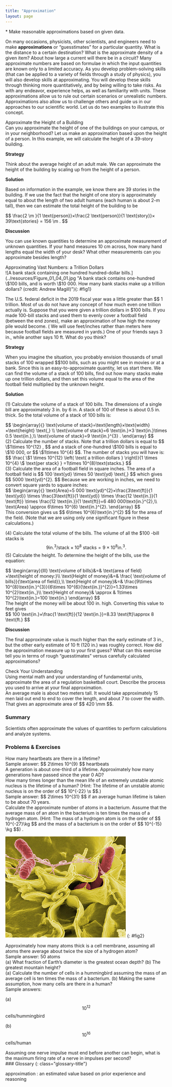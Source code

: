 ```yaml
---
title: "Approximation"
layout: page
---
```


<div class="abstract" markdown="1">
* Make reasonable approximations based on given data.
</div>

On many occasions, physicists, other scientists, and engineers need to make
**approximations** or “guesstimates” for a particular quantity. What is the
distance to a certain destination? What is the approximate density of a given
item? About how large a current will there be in a circuit? Many approximate
numbers are based on formulae in which the input quantities are known only to a
limited accuracy. As you develop problem-solving skills (that can be applied to
a variety of fields through a study of physics), you will also develop skills at
approximating. You will develop these skills through thinking more
quantitatively, and by being willing to take risks. As with any endeavor,
experience helps, as well as familiarity with units. These approximations allow
us to rule out certain scenarios or unrealistic numbers. Approximations also
allow us to challenge others and guide us in our approaches to our scientific
world. Let us do two examples to illustrate this concept.

<div class="example" markdown="1">
<div class="title">
Approximate the Height of a Building
</div>
Can you approximate the height of one of the buildings on your campus, or in your neighborhood? Let us make an approximation based upon the height of a person. In this example, we will calculate the height of a 39-story building.

**Strategy**

Think about the average height of an adult male. We can approximate the height
of the building by scaling up from the height of a person.

**Solution**

Based on information in the example, we know there are 39 stories in the
building. If we use the fact that the height of one story is approximately equal
to about the length of two adult humans (each human is about 2-m tall), then we
can estimate the total height of the building to be

<div class="equation">
  $$ \frac{2 \m }{1 \text{person}}×\frac{2 \text{person}}{1 \text{story}}× 39\text{stories}
= 156 \m .  $$
</div>

**Discussion**

You can use known quantities to determine an approximate measurement of unknown
quantities. If your hand measures 10 cm across, how many hand lengths equal the
width of your desk? What other measurements can you approximate besides length?

</div>

<div class="example" markdown="1">
<div class="title">
Approximating Vast Numbers: a Trillion Dollars
</div>
![A bank stack containing one hundred hundred-dollar bills.](../resources/Figure_01_04_01.jpg "A bank stack contains one-hundred  \$100 bills, and is worth  \$10 000. How many bank stacks make up a trillion dollars? (credit: Andrew Magill)"){: #fig1}

The U.S. federal deficit in the 2019 fiscal year was a little greater than $$ 1
trillion. Most of us do not have any concept of how much even one trillion
actually is. Suppose that you were given a trillion dollars in \$100 bills. If
you made 100-bill stacks and used them to evenly cover a football field (between
the end zones), make an approximation of how high the money pile would become. (
We will use feet/inches rather than meters here because football fields are
measured in yards.) One of your friends says 3 in., while another says 10 ft.
What do you think?

**Strategy**

When you imagine the situation, you probably envision thousands of small stacks
of 100 wrapped $$100 bills, such as you might see in movies or at a bank. Since
this is an easy-to-approximate quantity, let us start there. We can find the
volume of a stack of 100 bills, find out how many stacks make up one trillion
dollars, and then set this volume equal to the area of the football field
multiplied by the unknown height.

**Solution**

(1) Calculate the volume of a stack of 100 bills. The dimensions of a single
bill are approximately 3 in. by 6 in. A stack of 100 of these is about 0.5 in.
thick. So the total volume of a stack of 100 bills is:

<div class="equation">
  $$ \begin{array}{}
\text{volume of stack}=\text{length}×\text{width}×\text{height} \text{,} \\
\text{volume of stack}=6 \text{in.}×3 \text{in.}\times 0.5 \text{in.},\\
\text{volume of stack}=9 \text{in.}^{3} .
\end{array}  $$
</div>
(2) Calculate the number of stacks. Note that a trillion dollars is equal to  $$ \$1\times 10^{12} , $$
and a stack of one-hundred  \$100 bills is equal to  \$10 000, 
or  $$  \$1\times 10^{4}  $$. The number of stacks you will have is:

<div class="equation">
  $$ \frac{ \$1 \times 10^{12}  \left( \text{ a trillion dollars } \right)}{1 \times 10^{4} \$ \text{per stack} } =1\times 10^{8}\text{stacks.}  $$
</div>
(3) Calculate the area of a football field in square inches. The area of a football field is
 $$ 100 \text{yd} \times 50 \text{yd} \text{,}   $$
which gives  $$ 5000 \text{yd}^{2}.  $$
Because we are working in inches, we need to convert square yards to square
inches:

<div class="equation">
  $$ \begin{array}{}
\text{Area}=5 000 \text{yd}^{2}×\frac{3\text{ft}}{1 \text{yd}} \times
\frac{3\text{ft}}{1 \text{yd}} \times \frac{12 \text{in.}}{1 \text{ft}}
\times \frac{12 \text{in.}}{1 \text{ft}}=6 480 000\text{in.}^{2},\\
\text{Area} \approx 6\times 10^{6} \text{in.}^{2}.
\end{array}  $$
</div>
This conversion gives us  $$ 6\times 10^{6}\text{in.}^{2}  $$
for the area of the field. (Note that we are using only one significant figure
in these calculations.)

(4) Calculate the total volume of the bills. The volume of all the \$100 -bill
stacks is $$ 9\text{in.}^{3}/\text{stack}\times 10^{8}\text{ stacks}=9\times
10^{8}\text{in.}^{3}. $$
(5) Calculate the height. To determine the height of the bills, use the
equation:

<div class="equation">
  $$ \begin{array}{lll}
\text{volume of bills}&=& \text{area of field}×\text{height of money:}\\
\text{Height of money}&=& \frac{ \text{volume of bills}}{\text{area of field}},\\
\text{Height of money}&=& \frac{9\times 10^{8}\text{in.}^{3}}{6\times 10^{6}{\text{in.}}^{2}}=1.33\times 10^{2}\text{in.,}\\
\text{Height of money}& \approx & 1\times 10^{2}\text{in.}=100 \text{in.}
\end{array}  $$
</div>
The height of the money will be about 100 in. high. Converting this value to feet gives

<div class="equation">
  $$ 100 \text{in.}×\frac{1 \text{ft}}{12 \text{in.}}=8.33 \text{ft}\approx 8 \text{ft.}  $$
</div>

**Discussion**

The final approximate value is much higher than the early estimate of 3 in., but
the other early estimate of 10 ft (120 in.) was roughly correct. How did the
approximation measure up to your first guess? What can this exercise tell you in
terms of rough “guesstimates” versus carefully calculated approximations?

</div>

<div class="exercise" data-print-placement="here" data-element-type="check-understanding" data-label="">
<div class="title">
Check Your Understanding
</div>
<div class="problem" markdown="1">
Using mental math and your understanding of fundamental units, approximate the area of a regulation basketball court. Describe the process you used to arrive at your final approximation.

</div>
<div class="solution" data-print-placement="here" markdown="1">
An average male is about two meters tall. It would take approximately 15 men
laid out end to end to cover the length, and about 7 to cover the width. That gives an approximate area of  $$ 420 \mm  $$.

</div>
</div>

### Summary

Scientists often approximate the values of quantities to perform calculations
and analyze systems.

### Problems &amp; Exercises

<div class="exercise" data-element-type="problems-exercises">
<div class="problem" markdown="1">
How many heartbeats are there in a lifetime?

</div>
<div class="solution" markdown="1">
Sample answer:  $$ 2\times 10^{9}  $$ heartbeats

</div>
</div>

<div class="exercise" data-element-type="problems-exercises">
<div class="problem" markdown="1">
A generation is about one-third of a lifetime. Approximately how many generations have passed since the year 0 AD?

</div>
</div>

<div class="exercise" data-element-type="problems-exercises">
<div class="problem" markdown="1">
How many times longer than the mean life of an extremely unstable atomic
nucleus is the lifetime of a human? (Hint: The lifetime of an unstable atomic nucleus is on the order of  $$ 10^{-22} \s  $$.)

</div>
<div class="solution" markdown="1">
Sample answer:  $$ 2\times 10^{31}  $$ if an average human lifetime is taken to be about 70 years.

</div>
</div>

<div class="exercise" data-element-type="problems-exercises">
<div class="problem" markdown="1">
Calculate the approximate number of atoms in a bacterium. Assume that the average mass of an atom in the bacterium is ten
times the mass of a hydrogen atom. (Hint: The mass of a hydrogen atom is on the order of  $$ 10^{-27}\kg  $$
and the mass of a bacterium is on the order of  $$ 10^{-15} \kg  $$) .

</div>
</div>

![A magnified image of the bacterium Salmonella attacking a human cell. The bacterium is rod shaped and about zero point seven to one point five micrometers in diameter and two to five micrometers in length.](../resources/Figure_01_04_02.jpg "This color-enhanced photo shows Salmonella typhimurium (red) attacking human cells. These bacteria are commonly known for causing foodborne illness. Can you estimate the number of atoms in each bacterium? (credit: Rocky Mountain Laboratories, NIAID, NIH)")
{: #fig2}

<div class="exercise" data-element-type="problems-exercises">
<div class="problem" markdown="1">
Approximately how many atoms thick is a cell membrane, assuming all atoms there average about twice the size of a hydrogen atom?

</div>
<div class="solution" markdown="1">
Sample answer: 50 atoms

</div>
</div>

<div class="exercise" data-element-type="problems-exercises">
<div class="problem" markdown="1">
(a) What fraction of Earth’s diameter is the greatest ocean depth?
(b) The greatest mountain height?

</div>
</div>

<div class="exercise" data-element-type="problems-exercises">
<div class="problem" markdown="1">
(a) Calculate the number of cells in a hummingbird assuming the mass of an average cell is ten times the mass of a bacterium.
(b) Making the same assumption, how many cells are there in a human?

</div>
<div class="solution" markdown="1">
Sample answers:

(a)  $$ 10^{12} $$ cells/hummingbird

(b)  $$ 10^{16} $$ cells/human

</div>
</div>

<div class="exercise" data-element-type="problems-exercises">
<div class="problem" markdown="1">
Assuming one nerve impulse must end before another can begin, what is the maximum firing rate of a nerve in impulses per second?

</div>
</div>

<div class="glossary" markdown="1">
### Glossary
{: class="glossary-title"}

approximation
: an estimated value based on prior experience and reasoning

</div>
